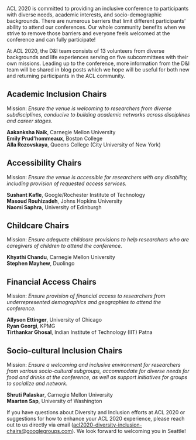 ACL 2020 is committed to providing an inclusive conference to participants with diverse needs, academic interests, and socio-demographic backgrounds. There are numerous barriers that limit different participants’ ability to attend our conferences. Our whole community benefits when we strive to remove those barriers and everyone feels welcomed at the conference and can fully participate!

At ACL 2020, the D&amp;I team consists of 13 volunteers from diverse backgrounds and life experiences serving on five subcommittees with their own missions. Leading up to the conference, more information from the D&I team will be shared in blog posts which we hope will be useful for both new and returning participants in the ACL community.
 
<h2>Academic Inclusion Chairs</h2>
Mission: <i>Ensure the venue is welcoming to researchers from diverse subdisciplines, conducive to building academic networks across disciplines and career stages.</i>

<b>Aakanksha Naik</b>, Carnegie Mellon University <br/>
<b>Emily Prud’hommeaux</b>, Boston College <br/>
<b>Alla Rozovskaya</b>, Queens College (City University of New York) 

<h2>Accessibility Chairs</h2>
Mission: <i>Ensure the venue is accessible for researchers with any disability, including provision of requested access services.</i>

<b>Sushant Kafle</b>, Google/Rochester Institute of Technology <br/>
<b>Masoud Rouhizadeh</b>, Johns Hopkins University <br/>
<b>Naomi Saphra</b>, University of Edinburgh <br/>

<h2>Childcare Chairs</h2>
Mission: <i>Ensure adequate childcare provisions to help researchers who are caregivers of children to attend the conference.</i>

<b>Khyathi Chandu</b>, Carnegie Mellon University <br/>
<b>Stephen Mayhew</b>, Duolingo

<h2>Financial Access Chairs </h2>
Mission: <i>Ensure provision of financial access to researchers from underrepresented demographics and geographies to attend the conference.</i>

<b>Allyson Ettinger</b>, University of Chicago <br/>
<b>Ryan Georgi</b>, KPMG <br/>
<b>Tirthankar Ghosal</b>, Indian Institute of Technology (IIT) Patna

<h2>Socio-cultural Inclusion Chairs</h2>
Mission: <i>Ensure a welcoming and inclusive environment for researchers from various socio-cultural subgroups, accommodate for diverse needs for food and drinks at the conference, as well as support initiatives for groups to socialize and network.</i>

<b>Shruti Palaskar</b>, Carnegie Mellon University <br/>
<b>Maarten Sap</b>, University of Washington <br/>


If you have questions about Diversity and Inclusion efforts at ACL 2020 or suggestions for how to enhance your ACL 2020 experience, please reach out to us directly via email ([acl2020-diversity-inclusion-chairs@googlegroups.com](mailto:acl2020-diversity-inclusion-chairs@googlegroups.com)). We look forward to welcoming you in Seattle!